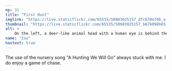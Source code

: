 ```yaml
---
ep: 31
title: "First Hunt"
imglink: "https://live.staticflickr.com/65535/50983025157_dfc678e70b_o.jpg"
thumbnail: "https://live.staticflickr.com/65535/50983025157_b676098b65_q.jpg"
alt: >
    On the left, a deer-like animal head with a human eye is behind the barrel of a shotgun. The shotgun has &quot;HUNTERS&quot; written on it below the head. The right shows a human with sharp teeth, and eyes that glare and distort into a diamond. The text &quot;Tomorrow will be a good day for a RUN&quot; is written from top left to bottom right.
name: "Iso"
hastext: true
---
```

The use of the nursery song "A Hunting We Will Go" always stuck with me. I do enjoy a game of chase.